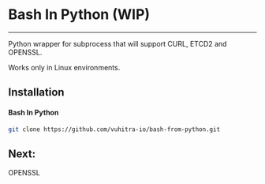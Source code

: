 # Bash In Python (WIP)
____
Python wrapper for subprocess that will support CURL, ETCD2 and OPENSSL.

Works only in Linux environments.

## Installation

#### Bash In Python

```bash
git clone https://github.com/vuhitra-io/bash-from-python.git
```
## Next:

OPENSSL